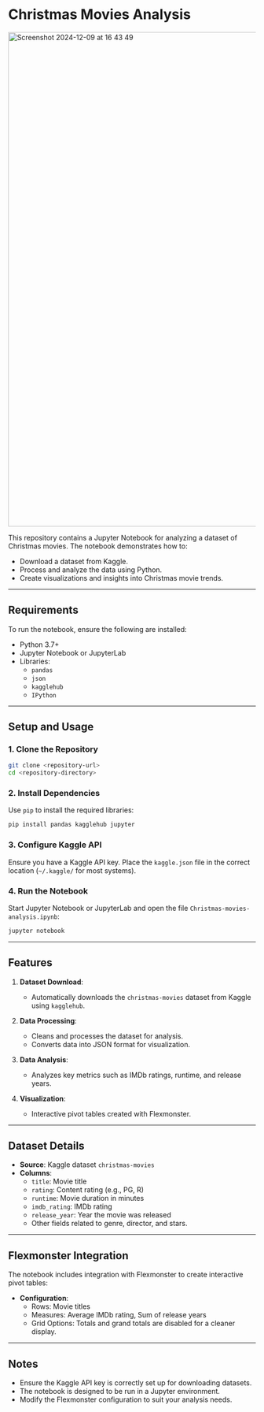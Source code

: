 # Christmas Movies Analysis
<img width="1004" alt="Screenshot 2024-12-09 at 16 43 49" src="https://github.com/user-attachments/assets/7118a793-b059-4c90-8898-f511667972f3">

This repository contains a Jupyter Notebook for analyzing a dataset of Christmas movies. The notebook demonstrates how to:

- Download a dataset from Kaggle.
- Process and analyze the data using Python.
- Create visualizations and insights into Christmas movie trends.

---

## Requirements

To run the notebook, ensure the following are installed:

- Python 3.7+
- Jupyter Notebook or JupyterLab
- Libraries:
  - `pandas`
  - `json`
  - `kagglehub`
  - `IPython`

---

## Setup and Usage

### 1. Clone the Repository

```bash
git clone <repository-url>
cd <repository-directory>
```

### 2. Install Dependencies

Use `pip` to install the required libraries:

```bash
pip install pandas kagglehub jupyter
```

### 3. Configure Kaggle API

Ensure you have a Kaggle API key. Place the `kaggle.json` file in the correct location (`~/.kaggle/` for most systems).

### 4. Run the Notebook

Start Jupyter Notebook or JupyterLab and open the file `Christmas-movies-analysis.ipynb`:

```bash
jupyter notebook
```
---

## Features

1. **Dataset Download**:
   - Automatically downloads the `christmas-movies` dataset from Kaggle using `kagglehub`.

2. **Data Processing**:
   - Cleans and processes the dataset for analysis.
   - Converts data into JSON format for visualization.

3. **Data Analysis**:
   - Analyzes key metrics such as IMDb ratings, runtime, and release years.

4. **Visualization**:
   - Interactive pivot tables created with Flexmonster.

---

## Dataset Details

- **Source**: Kaggle dataset `christmas-movies`
- **Columns**:
  - `title`: Movie title
  - `rating`: Content rating (e.g., PG, R)
  - `runtime`: Movie duration in minutes
  - `imdb_rating`: IMDb rating
  - `release_year`: Year the movie was released
  - Other fields related to genre, director, and stars.

---

## Flexmonster Integration

The notebook includes integration with Flexmonster to create interactive pivot tables:

- **Configuration**:
  - Rows: Movie titles
  - Measures: Average IMDb rating, Sum of release years
  - Grid Options: Totals and grand totals are disabled for a cleaner display.

---

## Notes

- Ensure the Kaggle API key is correctly set up for downloading datasets.
- The notebook is designed to be run in a Jupyter environment.
- Modify the Flexmonster configuration to suit your analysis needs.



